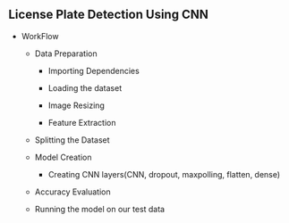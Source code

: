 ## License Plate Detection Using CNN

* WorkFlow
  
  * Data Preparation

       * Importing Dependencies

       * Loading the dataset

       * Image Resizing

       * Feature Extraction

  * Splitting the Dataset

  * Model Creation

       * Creating CNN layers(CNN, dropout, maxpolling, flatten, dense)
 
  * Accuracy Evaluation

  * Running the model on our test data
